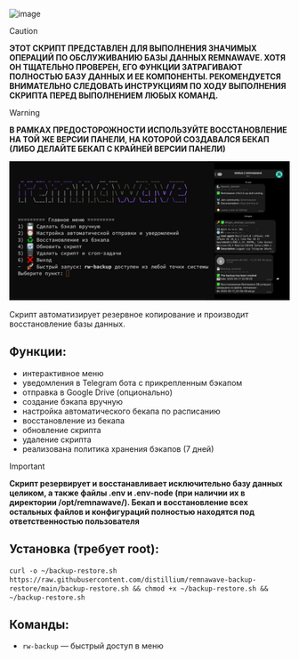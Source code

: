 ![image](https://github.com/user-attachments/assets/4656ed5c-383b-48c1-8140-7dde9e16c197)

> [!CAUTION]
> **ЭТОТ СКРИПТ ПРЕДСТАВЛЕН ДЛЯ ВЫПОЛНЕНИЯ ЗНАЧИМЫХ ОПЕРАЦИЙ ПО ОБСЛУЖИВАНИЮ БАЗЫ ДАННЫХ REMNAWAVE. ХОТЯ ОН ТЩАТЕЛЬНО ПРОВЕРЕН, ЕГО ФУНКЦИИ ЗАТРАГИВАЮТ ПОЛНОСТЬЮ БАЗУ ДАННЫХ И ЕЕ КОМПОНЕНТЫ. РЕКОМЕНДУЕТСЯ ВНИМАТЕЛЬНО СЛЕДОВАТЬ ИНСТРУКЦИЯМ ПО ХОДУ ВЫПОЛНЕНИЯ СКРИПТА ПЕРЕД ВЫПОЛНЕНИЕМ ЛЮБЫХ КОМАНД.**

> [!WARNING]  
> **В РАМКАХ ПРЕДОСТОРОЖНОСТИ ИСПОЛЬЗУЙТЕ ВОССТАНОВЛЕНИЕ НА ТОЙ ЖЕ ВЕРСИИ ПАНЕЛИ, НА КОТОРОЙ СОЗДАВАЛСЯ БЕКАП (ЛИБО ДЕЛАЙТЕ БЕКАП С КРАЙНЕЙ ВЕРСИИ ПАНЕЛИ)**

![screenshot](screenshot.png)

Скрипт автоматизирует резервное копирование и производит восстановление базы данных.

## Функции:
- интерактивное меню
- уведомления в Telegram бота с прикрепленным бэкапом
- отправка в Google Drive (опционально)
- создание бэкапа вручную
- настройка автоматического бекапа по расписанию
- восстановление из бекапа
- обновление скрипта
- удаление скрипта
- реализована политика хранения бэкапов (7 дней)

> [!IMPORTANT]
> **Скрипт резервирует и восстанавливает исключительно базу данных целиком, а также файлы .env и .env-node (при наличии их в директории /opt/remnawave/). Бекап и восстановление всех остальных файлов и конфигураций полностью находятся под ответственностью пользователя**

## Установка (требует root):
```
curl -o ~/backup-restore.sh https://raw.githubusercontent.com/distillium/remnawave-backup-restore/main/backup-restore.sh && chmod +x ~/backup-restore.sh && ~/backup-restore.sh
```
## Команды:
- `rw-backup` — быстрый доступ в меню
